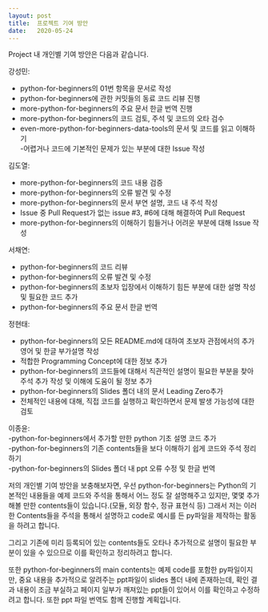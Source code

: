 ```yaml
---
layout: post
title:  프로젝트 기여 방안 
date:   2020-05-24
---
```

Project 내 개인별 기여 방안은 다음과 같습니다.

강성민:  
- python-for-beginners의 01번 항목을 문서로 작성  
- python-for-beginners에 관한 커밋들의 동료 코드 리뷰 진행  
- more-python-for-beginners의 주요 문서 한글 번역 진행  
- more-python-for-beginners의 코드 검토, 주석 및 코드의 오타 검수  
- even-more-python-for-beginners-data-tools의 문서 및 코드를 읽고 이해하기   
-어렵거나 코드에 기본적인 문제가 있는 부분에 대한 Issue 작성

김도열:  
- more-python-for-beginners의 코드 내용 검증  
- more-python-for-beginners의 오류 발견 및 수정  
- more-python-for-beginners의 문서 부연 설명, 코드 내 주석 작성  
- Issue 중 Pull Request가 없는 issue #3, #6에 대해 해결하여 Pull Request  
- more-python-for-beginners의 이해하기 힘들거나 어려운 부분에 대해 Issue 작성

서채연:  
- python-for-beginners의 코드 리뷰  
- python-for-beginners의 오류 발견 및 수정  
- python-for-beginners의 초보자 입장에서 이해하기 힘든 부분에 대한 설명 작성 및 필요한 코드 추가  
- python-for-beginners의 주요 문서 한글 번역
		
정현태:  
- python-for-beginners의 모든 README.md에 대하여 초보자 관점에서의 추가 영어 및 한글 부가설명 작성  
- 적합한 Programming Concept에 대한 정보 추가  
- python-for-beginners의 코드들에 대해서 직관적인 설명이 필요한 부분을 찾아 주석 추가 작성 및 이해에 도움이 될 정보 추가  
- python-for-beginners의 Slides 폴더 내의 문서 Leading Zero추가  
- 전체적인 내용에 대해, 직접 코드를 실행하고 확인하면서 문제 발생 가능성에 대한 검토

이종윤:  
-python-for-beginners에서 추가할 만한 python 기초 설명 코드 추가  
-python-for-beginners의 기존 contents들을 보다 이해하기 쉽게 코드와 주석 정리하기  
-python-for-beginners의 Slides 폴더 내 ppt 오류 수정 및 한글 번역

저의 개인별 기여 방안을 보충해보자면, 우선 python-for-beginners는 Python의 기본적인 내용들을 예제 코드와 주석을 통해서 어느 정도 잘 설명해주고 있지만, 몇몇 추가해볼 만한 contents들이 있습니다.(모듈, 외장 함수, 정규 표현식 등)
그래서 저는 이러한 Contents들을 주석을 통해서 설명하고 code로 예시를 든 py파일을 제작하는 활동을 하려고 합니다.  

그리고 기존에 미리 등록되어 있는 contents들도 오타나 추가적으로 설명이 필요한 부분이 있을 수 있으므로 이를 확인하고 정리하려고 합니다. 

또한 python-for-beginners의 main contents는 예제 code를 포함한 py파일이지만, 중요 내용을 추가적으로 알려주는 ppt파일이 slides 폴더 내에 존재하는데, 확인 결과 내용이 조금 부실하고 페이지 일부가 깨져있는 ppt들이 있어서 이를 확인하고 수정하려고 합니다. 또한 ppt 파일 번역도 함께 진행할 계획입니다.
